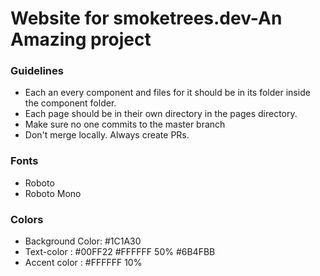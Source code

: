 # Website for smoketrees.dev-An Amazing project

### Guidelines

  * Each an every component and files for it should be in its folder
    inside the component folder.
  * Each page should be in their own directory in the pages directory.
  * Make sure no one commits to the master branch
  * Don't merge locally. Always create PRs.
  
### Fonts
  * Roboto
  * Roboto Mono

### Colors

  * Background Color: #1C1A30
  * Text-color :  #00FF22
                  #FFFFFF 50%
                  #6B4FBB
  * Accent color : #FFFFFF 10%
